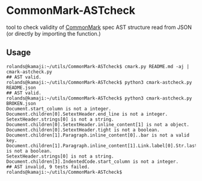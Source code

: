 CommonMark-ASTcheck
===================

tool to check validity of [CommonMark](http://commonmark.org) spec AST structure read from JSON (or directly by importing the function.)

Usage
-----

    rolands@kamaji:~/utils/CommonMark-ASTcheck$ cmark.py README.md -aj | cmark-astcheck.py
    ## AST valid.
    rolands@kamaji:~/utils/CommonMark-ASTcheck$ python3 cmark-astcheck.py README.json 
    ## AST valid.
    rolands@kamaji:~/utils/CommonMark-ASTcheck$ python3 cmark-astcheck.py BROKEN.json 
    Document.start_column is not a integer.
    Document.children[0].SetextHeader.end_line is not a integer.
    SetextHeader.strings[0] is not a string.
    Document.children[0].SetextHeader.inline_content[1] is not a object.
    Document.children[0].SetextHeader.tight is not a boolean.
    Document.children[1].Paragraph.inline_content[0]..bar is not a valid key.
    Document.children[1].Paragraph.inline_content[1].Link.label[0].Str.last_line_blank is not a boolean.
    SetextHeader.strings[0] is not a string.
    Document.children[3].IndentedCode.start_column is not a integer.
    ## AST invalid, 9 tests failed.
    rolands@kamaji:~/utils/CommonMark-ASTcheck$